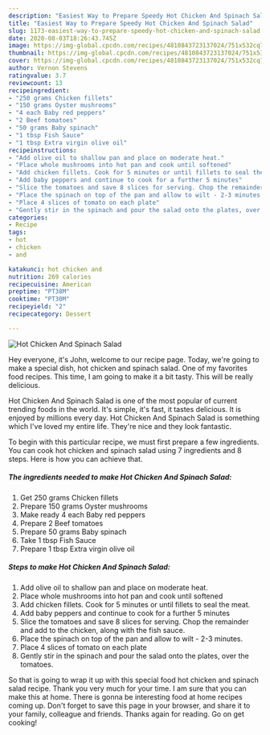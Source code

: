 ```yaml
---
description: "Easiest Way to Prepare Speedy Hot Chicken And Spinach Salad"
title: "Easiest Way to Prepare Speedy Hot Chicken And Spinach Salad"
slug: 1173-easiest-way-to-prepare-speedy-hot-chicken-and-spinach-salad
date: 2020-08-03T18:26:43.745Z
image: https://img-global.cpcdn.com/recipes/4810843723137024/751x532cq70/hot-chicken-and-spinach-salad-recipe-main-photo.jpg
thumbnail: https://img-global.cpcdn.com/recipes/4810843723137024/751x532cq70/hot-chicken-and-spinach-salad-recipe-main-photo.jpg
cover: https://img-global.cpcdn.com/recipes/4810843723137024/751x532cq70/hot-chicken-and-spinach-salad-recipe-main-photo.jpg
author: Vernon Stevens
ratingvalue: 3.7
reviewcount: 13
recipeingredient:
- "250 grams Chicken fillets"
- "150 grams Oyster mushrooms"
- "4 each Baby red peppers"
- "2 Beef tomatoes"
- "50 grams Baby spinach"
- "1 tbsp Fish Sauce"
- "1 tbsp Extra virgin olive oil"
recipeinstructions:
- "Add olive oil to shallow pan and place on moderate heat."
- "Place whole mushrooms into hot pan and cook until softened"
- "Add chicken fillets. Cook for 5 minutes or until fillets to seal the meat."
- "Add baby peppers and continue to cook for a further 5 minutes"
- "Slice the tomatoes and save 8 slices for serving. Chop the remainder and add to the chicken, along with the fish sauce."
- "Place the spinach on top of the pan and allow to wilt - 2-3 minutes."
- "Place 4 slices of tomato on each plate"
- "Gently stir in the spinach and pour the salad onto the plates, over the tomatoes."
categories:
- Recipe
tags:
- hot
- chicken
- and

katakunci: hot chicken and 
nutrition: 269 calories
recipecuisine: American
preptime: "PT38M"
cooktime: "PT30M"
recipeyield: "2"
recipecategory: Dessert

---
```



![Hot Chicken And Spinach Salad](https://img-global.cpcdn.com/recipes/4810843723137024/751x532cq70/hot-chicken-and-spinach-salad-recipe-main-photo.jpg)

Hey everyone, it's John, welcome to our recipe page. Today, we're going to make a special dish, hot chicken and spinach salad. One of my favorites food recipes. This time, I am going to make it a bit tasty. This will be really delicious.



Hot Chicken And Spinach Salad is one of the most popular of current trending foods in the world. It's simple, it's fast, it tastes delicious. It is enjoyed by millions every day. Hot Chicken And Spinach Salad is something which I've loved my entire life. They're nice and they look fantastic.


To begin with this particular recipe, we must first prepare a few ingredients. You can cook hot chicken and spinach salad using 7 ingredients and 8 steps. Here is how you can achieve that.

<!--inarticleads1-->

##### The ingredients needed to make Hot Chicken And Spinach Salad:

1. Get 250 grams Chicken fillets
1. Prepare 150 grams Oyster mushrooms
1. Make ready 4 each Baby red peppers
1. Prepare 2 Beef tomatoes
1. Prepare 50 grams Baby spinach
1. Take 1 tbsp Fish Sauce
1. Prepare 1 tbsp Extra virgin olive oil




<!--inarticleads2-->

##### Steps to make Hot Chicken And Spinach Salad:

1. Add olive oil to shallow pan and place on moderate heat.
1. Place whole mushrooms into hot pan and cook until softened
1. Add chicken fillets. Cook for 5 minutes or until fillets to seal the meat.
1. Add baby peppers and continue to cook for a further 5 minutes
1. Slice the tomatoes and save 8 slices for serving. Chop the remainder and add to the chicken, along with the fish sauce.
1. Place the spinach on top of the pan and allow to wilt - 2-3 minutes.
1. Place 4 slices of tomato on each plate
1. Gently stir in the spinach and pour the salad onto the plates, over the tomatoes.




So that is going to wrap it up with this special food hot chicken and spinach salad recipe. Thank you very much for your time. I am sure that you can make this at home. There is gonna be interesting food at home recipes coming up. Don't forget to save this page in your browser, and share it to your family, colleague and friends. Thanks again for reading. Go on get cooking!
